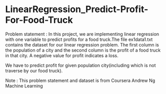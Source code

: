 # LinearRegression_Predict-Profit-For-Food-Truck

Problem statement :
In this project, we are implementing linear regression with one variable to predict profits for a food truck.The file ex1data1.txt contains the dataset for our linear regression problem. The first column is the population of a city and the second column is the profit of a food truck in that city. A negative value for profit indicates a loss.

We have to predict profit for given population city(including which is not traverse by our food truck).

Note : This problem statement and dataset is from Coursera Andrew Ng Machine Learning
